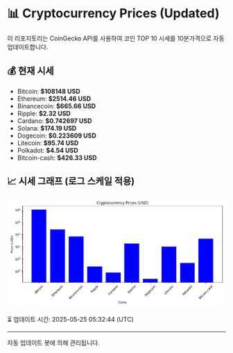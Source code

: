 
# 📊 Cryptocurrency Prices (Updated)

이 리포지토리는 CoinGecko API를 사용하여 코인 TOP 10 시세를 10분가격으로 자동 업데이트합니다.

## 💰 현재 시세
- Bitcoin: **$108148 USD**
- Ethereum: **$2514.46 USD**
- Binancecoin: **$665.66 USD**
- Ripple: **$2.32 USD**
- Cardano: **$0.742697 USD**
- Solana: **$174.19 USD**
- Dogecoin: **$0.223609 USD**
- Litecoin: **$95.74 USD**
- Polkadot: **$4.54 USD**
- Bitcoin-cash: **$426.33 USD**

## 📈 시세 그래프 (로그 스케일 적용)
![Crypto Prices](crypto_prices.png)

⏳ 업데이트 시간: 2025-05-25 05:32:44 (UTC)

---
자동 업데이트 봇에 의해 관리됩니다.
